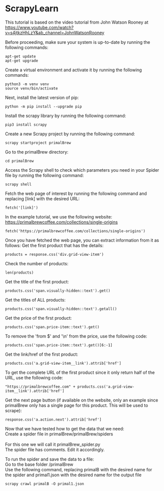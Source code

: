 ﻿# ScrapyLearn
This tutorial is based on the video tutorial from John Watson Rooney at https://www.youtube.com/watch?v=s4jtkzHhLzY&ab_channel=JohnWatsonRooney

Before proceeding, make sure your system is up-to-date by running the following commands:
```
apt-get update
apt-get upgrade
```

Create a virtual environment and activate it by running the following commands:
```
python3 -m venv venv
source venv/bin/activate
```

Next, install the latest version of pip:
```
python -m pip install --upgrade pip
```

Install the scrapy library by running the following command:
```
pip3 install scrapy
```

Create a new Scrapy project by running the following command:
```
scrapy startproject primalBrew
```

Go to the primalBrew directory:
```
cd primalBrew
```

Access the Scrapy shell to check which parameters you need in your Spider file by running the following command:
```
scrapy shell
```

Fetch the web page of interest by running the following command and replacing [link] with the desired URL:
```
fetch('[link]')
```

In the example tutorial, we use the following website:  https://primalbrewcoffee.com/collections/single-origins
```
fetch('https://primalbrewcoffee.com/collections/single-origins')
```

Once you have fetched the web page, you can extract information from it as follows:
Get the first product that has the details:
```
products = response.css('div.grid-view-item')
```

Check the number of products:
```
len(products)
```

Get the title of the first product:
```
products.css('span.visually-hidden::text').get()
```

Get the titles of ALL products:
```
products.css('span.visually-hidden::text').getall()
```

Get the price of the first product:
```
products.css('span.price-item::text').get()
```
To remove the 'from $' and '\n' from the price, use the following code:
```
products.css('span.price-item::text').get()[6:-1]
```

Get the link/href of the first product:
```
products.css('a.grid-view-item__link').attrib['href']
```

To get the complete URL of the first product since it only return half of the URL, use the following code:
```
"https://primalbrewcoffee.com" + products.css('a.grid-view-item__link').attrib['href']
```

Get the next page button (if available on the website, only an example since primalBrew only has a single page for this product. This will be used to scrape):
```
response.css('a.action.next').attrib['href']
```

Now that we have tested how to get the data that we need:
<br> Create a spider file in primalBrew/primalBrew/spiders<br><br> For this one we will call it primalBrew_spider.py
<br> The spider file has comments. Edit it accordingly.

To run the spider and save the data to a file:
<br> Go to the base folder /primalBrew
<br> Use the following command, replacing primalB with the desired name for the spider and primal1.json with the desired name for the output file
```
scrapy crawl primalB -O primal1.json
```
